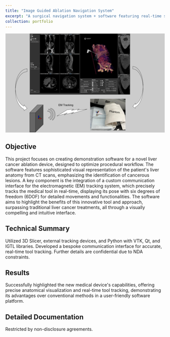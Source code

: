 ```yaml
---
title: "Image Guided Ablation Navigation System"
excerpt: "A surgical navigation system + software featuring real-time surgical tool tracking and anatomy visualization.<br/><img src='/images/portflio_img_image_guided_ablation_nav_system.jpg' width=500>"
collection: portfolio
---
```


<img src='/images/portflio_img_image_guided_ablation_nav_system.jpg' width=800>

## Objective
This project focuses on creating demonstration software for a novel liver cancer ablation device, designed to optimize procedural workflow. The software features sophisticated visual representation of the patient's liver anatomy from CT scans, emphasizing the identification of cancerous lesions. A key component is the integration of a custom communication interface for the electromagnetic (EM) tracking system, which precisely tracks the medical tool in real-time, displaying its pose with six degrees of freedom (6DOF) for detailed movements and functionalities. The software aims to highlight the benefits of this innovative tool and approach, surpassing traditional liver cancer treatments, all through a visually compelling and intuitive interface.

## Technical Summary
Utilized 3D Slicer, external tracking devices, and Python with VTK, Qt, and IGTL libraries. Developed a bespoke communication interface for accurate, real-time tool tracking. Further details are confidential due to NDA constraints.

## Results
Successfully highlighted the new medical device's capabilities, offering precise anatomical visualization and real-time tool tracking, demonstrating its advantages over conventional methods in a user-friendly software platform.

## Detailed Documentation
Restricted by non-disclosure agreements.

